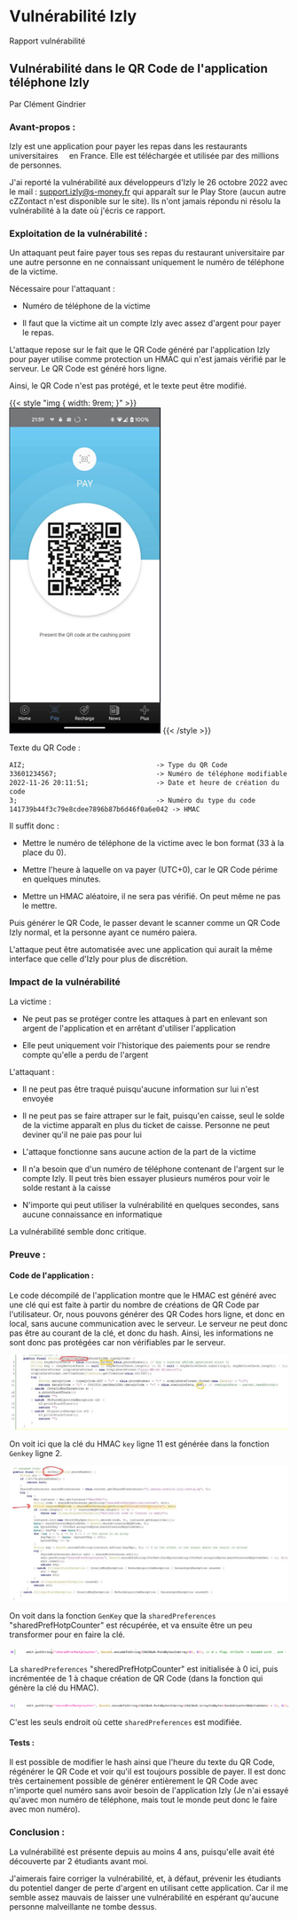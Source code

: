 # Vulnérabilité Izly

Rapport vulnérabilité
<!--more-->


## Vulnérabilité dans le QR Code de l'application téléphone Izly

Par Clément Gindrier

### Avant-propos :

Izly est une application pour payer les repas dans les restaurants universitaires     en France. Elle est téléchargée et utilisée par des millions de personnes.

J'ai reporté la vulnérabilité aux développeurs d'Izly le 26 octobre 2022 avec le mail : support.izly@s-money.fr qui apparaît sur le Play Store (aucun autre cZZontact n'est disponible sur le site). Ils n'ont jamais répondu ni résolu la vulnérabilité à la date où j'écris ce rapport.

### Exploitation de la vulnérabilité :

Un attaquant peut faire payer tous ses repas du restaurant universitaire par une autre personne en ne connaissant uniquement le numéro de téléphone de la victime.

Nécessaire pour l'attaquant :

- Numéro de téléphone de la victime
  
- Il faut que la victime ait un compte Izly avec assez d'argent pour payer le repas.
  

L'attaque repose sur le fait que le QR Code généré par l'application Izly pour payer utilise comme protection un HMAC qui n'est jamais vérifié par le serveur. Le QR Code est généré hors ligne.

Ainsi, le QR Code n'est pas protégé, et le texte peut être modifié.

{{< style "img { width: 9rem; }" >}}
![Capture du QR Code](QrCode.png "QR Code")
{{< /style >}}

Texte du QR Code :

```cfscript
AIZ;                                 -> Type du QR Code
33601234567;                         -> Numéro de téléphone modifiable
2022-11-26 20:11:51;                 -> Date et heure de création du code
3;                                   -> Numéro du type du code
141739b44f3c79e8cdee7896b87b6d46f0a6e042 -> HMAC
```

Il suffit donc :

- Mettre le numéro de téléphone de la victime avec le bon format (33 à la place du 0).
  
- Mettre l'heure à laquelle on va payer (UTC+0), car le QR Code périme en quelques minutes.
  
- Mettre un HMAC aléatoire, il ne sera pas vérifié. On peut même ne pas le mettre.
  

Puis générer le QR Code, le passer devant le scanner comme un QR Code Izly normal, et la personne ayant ce numéro paiera.

L'attaque peut être automatisée avec une application qui aurait la même interface que celle d'Izly pour plus de discrétion.

### Impact de la vulnérabilité

La victime :

- Ne peut pas se protéger contre les attaques à part en enlevant son argent de l'application et en arrêtant d'utiliser l'application
  
- Elle peut uniquement voir l'historique des paiements pour se rendre compte qu'elle a perdu de l'argent
  

L'attaquant :

- Il ne peut pas être traqué puisqu'aucune information sur lui n'est envoyée
  
- Il ne peut pas se faire attraper sur le fait, puisqu'en caisse, seul le solde de la victime apparaît en plus du ticket de caisse. Personne ne peut deviner qu'il ne paie pas pour lui
  
- L'attaque fonctionne sans aucune action de la part de la victime
  
- Il n'a besoin que d'un numéro de téléphone contenant de l'argent sur le compte Izly. Il peut très bien essayer plusieurs numéros pour voir le solde restant à la caisse
  
- N'importe qui peut utiliser la vulnérabilité en quelques secondes, sans aucune connaissance en informatique
  

La vulnérabilité semble donc critique.

### Preuve :

#### Code de l'application :

Le code décompilé de l'application montre que le HMAC est généré avec une clé qui est faite à partir du nombre de créations de QR Code par l'utilisateur. Or, nous pouvons générer des QR Codes hors ligne, et donc en local, sans aucune communication avec le serveur. Le serveur ne peut donc pas être au courant de la clé, et donc du hash. Ainsi, les informations ne sont donc pas protégées car non vérifiables par le serveur.

![Fonction de génération du texte de QR Code](GenQRCodeTexte.jpg "Fonction de génération du texte de QR Code")

On voit ici que la clé du HMAC `key` ligne 11 est générée dans la fonction `Genkey` ligne 2.

![Fonction de génération de la clé](GetKey.jpg "Fonction de génération du texte de la clé")

On voit dans la fonction `GenKey` que la `sharedPreferences` "sharedPrefHotpCounter" est récupérée, et va ensuite être un peu transformer pour en faire la clé.

![Initialisation à 0](sharedPrefInit.png "Initialisation à 0")

La `sharedPreferences` "sheredPrefHotpCounter" est initialisée à 0 ici, puis incrémentée de 1 à chaque création de QR Code (dans la fonction qui génère la clé du HMAC).

![Incrémentation](sharedPrefModif.png "Incrémentation")

C'est les seuls endroit où cette `sharedPreferences` est modifiée.

#### Tests :

Il est possible de modifier le hash ainsi que l'heure du texte du QR Code, régénérer le QR Code et voir qu'il est toujours possible de payer. Il est donc très certainement possible de générer entièrement le QR Code avec n'importe quel numéro sans avoir besoin de l'application Izly (Je n'ai essayé qu'avec mon numéro de téléphone, mais tout le monde peut donc le faire avec mon numéro).

### Conclusion :

La vulnérabilité est présente depuis au moins 4 ans, puisqu'elle avait été découverte par 2 étudiants avant moi.

J'aimerais faire corriger la vulnérabilité, et, à défaut, prévenir les étudiants du potentiel danger de perte d'argent en utilisant cette application. Car il me semble assez mauvais de laisser une vulnérabilité en espérant qu'aucune personne malveillante ne tombe dessus.


